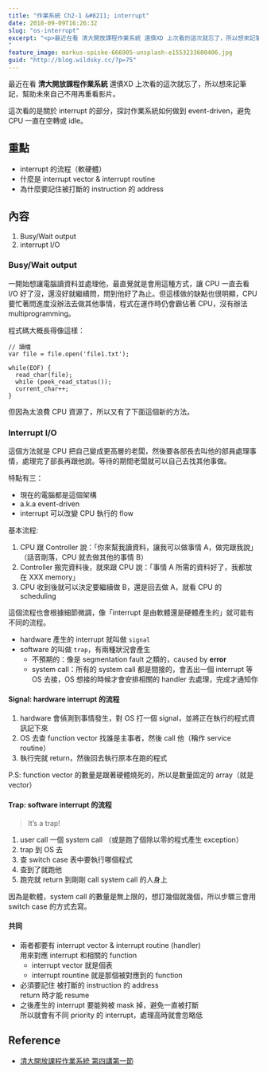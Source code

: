 ```yaml
---
title: "作業系統 Ch2-1 &#8211; interrupt"
date: 2018-09-09T16:26:32
slug: "os-interrupt"
excerpt: "<p>最近在看 清大開放課程作業系統 還債XD 上次看的這次就忘了，所以想來記筆記，幫助未來自己不用再重看影片。 這&#8230;</p>
"
feature_image: markus-spiske-666905-unsplash-e1553233600406.jpg
guid: "http://blog.wildsky.cc/?p=75"
---
```

最近在看 **清大開放課程作業系統** 還債XD 上次看的這次就忘了，所以想來記筆記，幫助未來自己不用再重看影片。

這次看的是關於 interrupt 的部分，探討作業系統如何做到 event-driven，避免 CPU 一直在空轉或 idle。

重點
--

*   interrupt 的流程（軟硬體）
*   什麼是 interrupt vector & interrupt routine
*   為什麼要記住被打斷的 instruction 的 address

內容
--

1.  Busy/Wait output
2.  interrupt I/O

### Busy/Wait output

一開始想讓電腦讀資料並處理他，最直覺就是會用這種方式，讓 CPU 一直去看 I/O 好了沒，還沒好就繼續問，問到他好了為止。但這樣做的缺點也很明顯，CPU 要忙著問進度沒辦法去做其他事情，程式在運作時仍會霸佔著 CPU，沒有辦法 multiprogramming。

程式碼大概長得像這樣：

    // 讀檔
    var file = file.open('file1.txt');
    
    while(EOF) {
      read_char(file);
      while (peek_read_status());
      current_char++;
    }

但因為太浪費 CPU 資源了，所以又有了下面這個新的方法。

### Interrupt I/O

這個方法就是 CPU 把自己變成更高層的老闆，然後要各部長去叫他的部員處理事情，處理完了部長再跟他說。等待的期間老闆就可以自己去找其他事做。

特點有三：

*   現在的電腦都是這個架構
*   a.k.a event-driven
*   interrupt 可以改變 CPU 執行的 flow

基本流程:

1.  CPU 跟 Controller 說：「你來幫我讀資料，讓我可以做事情 A，做完跟我說」（話音剛落，CPU 就去做其他的事情 B）
2.  Controller 搬完資料後，就來跟 CPU 說：「事情 A 所需的資料好了，我都放在 XXX memory」
3.  CPU 收到後就可以決定要繼續做 B，還是回去做 A，就看 CPU 的 scheduling

這個流程也會根據細節微調，像「interrupt 是由軟體還是硬體產生的」就可能有不同的流程。

*   hardware 產生的 interrupt 就叫做 `signal`
*   software 的叫做 `trap`，有兩種狀況會產生
    *   不預期的：像是 segmentation fault 之類的，caused by **error**
    *   system call：所有的 system call 都是間接的，會丟出一個 interrupt 等 OS 去接，OS 想接的時候才會安排相關的 handler 去處理，完成才通知你

#### Signal: hardware interrupt 的流程

1.  hardware 會偵測到事情發生，對 OS 打一個 signal，並將正在執行的程式資訊記下來
2.  OS 去查 function vector 找誰是主事者，然後 call 他（稱作 service routine）
3.  執行完就 return，然後回去執行原本在跑的程式

P.S: function vector 的數量是跟著硬體燒死的，所以是數量固定的 array（就是 vector）

#### Trap: software interrupt 的流程

> It’s a trap!

1.  user call 一個 system call （或是跑了個除以零的程式產生 exception）
2.  trap 到 OS 去
3.  查 switch case 表中要執行哪個程式
4.  查到了就跑他
5.  跑完就 return 到剛剛 call system call 的人身上

因為是軟體，system call 的數量是無上限的，想訂幾個就幾個，所以步驟三會用 switch case 的方式去寫。

#### 共同

*   兩者都要有 interrupt vector & interrupt routine (handler)  
    用來對應 interrupt 和相關的 function
    *   interrupt vector 就是個表
    *   interrupt rountine 就是那個被對應到的 function
*   必須要記住 被打斷的 instruction 的 address  
    return 時才能 resume
*   之後產生的 interrupt 要能夠被 mask 掉，避免一直被打斷  
    所以就會有不同 priority 的 interrupt，處理高時就會忽略低

Reference
---------

*   [清大開放課程作業系統 第四講第一節](http://ocw.nthu.edu.tw/ocw/index.php?page=chapter&cid=141&chid=1840&video_url=http%3A%2F%2Focw.nthu.edu.tw%2Fvideosite%2Findex.php%3Fop%3Dwatch%26id%3D3911%26filename%3D1920_1080_3072.MP4%26type%3Dview%26cid%3D141%26chid%3D1840)